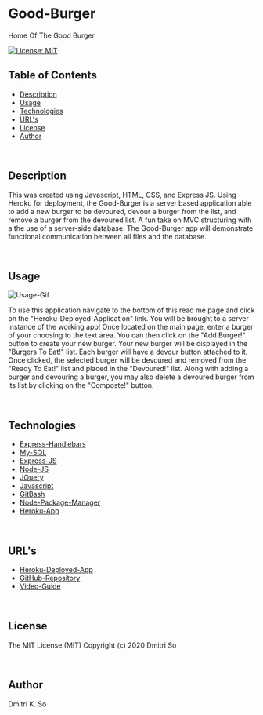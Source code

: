 # Good-Burger
Home Of The Good Burger

[![License: MIT](https://img.shields.io/badge/License-MIT-yellow.svg)](https://opensource.org/licenses/MIT)

## Table of Contents

* [Description](##Description)
* [Usage](##Usage)
* [Technologies](##Technologies)
* [URL's](##URL's)
* [License](##License)
* [Author](##Author)

<br>

## Description

<p>This was created using Javascript, HTML, CSS, and Express JS. Using Heroku for deployment, the Good-Burger is a server based application able to add a new burger to be devoured, devour a burger from the list, and remove a burger from the devoured list. A fun take on MVC structuring with a the use of a server-side database. The Good-Burger app will demonstrate functional communication between all files and the database.</p>

<br>

## Usage



![Usage-Gif]()


<p>To use this application navigate to the bottom of this read me page and click on the "Heroku-Deployed-Application" link. You will be brought to a server instance of the working app! Once located on the main page, enter a burger of your choosing to the text area. You can then click on the "Add Burger!" button to create your new burger. Your new burger will be displayed in the "Burgers To Eat!" list. Each burger will have a devour button attached to it. Once clicked, the selected burger will be devoured and removed from the "Ready To Eat!" list and placed in the "Devoured!" list. Along with adding a burger and devouring a burger, you may also delete a devoured burger from its list by clicking on the "Composte!" button. </p>

<br>

## Technologies

* [Express-Handlebars](https://www.npmjs.com/package/express-handlebars)
* [My-SQL](https://mysql.com/)
* [Express-JS](https://expressjs.com/)
* [Node-JS](https://nodejs.org/en/)
* [JQuery](https://jquery.com/)
* [Javascript](https://www.javascript.com/)
* [GitBash](https://git-scm.com/downloads)
* [Node-Package-Manager](https://www.npmjs.com/)
* [Heroku-App](https://www.heroku.com/)

<br>

## URL's

* [Heroku-Deployed-App](https://aqueous-headland-38171.herokuapp.com/)
* [GitHub-Repository](https://github.com/dmitriso/Good-Burger)
* [Video-Guide]()

<br>

## License 

<p>The MIT License (MIT) Copyright (c) 2020 Dmitri So</p>

<br>

## Author

Dmitri K. So